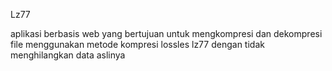 Lz77

aplikasi berbasis web yang bertujuan untuk mengkompresi dan dekompresi file menggunakan metode kompresi lossles lz77
dengan tidak menghilangkan data aslinya

